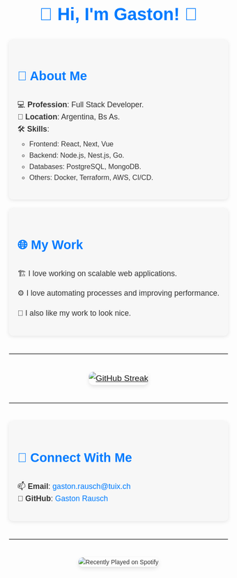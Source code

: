 <div style="font-family: 'Arial', sans-serif; color: #333; line-height: 1.6;">

  <h1 style="display: flex; align-items: center; justify-content: center; font-size: 2.5rem; color: #007BFF;">👋 Hi, I'm Gaston! 🧉</h1>

  <!-- <img align="right" alt="Coding" width="400" src="https://github.com/user-attachments/assets/5f640fa1-daed-494e-9ae2-61500ed705ac" style="border-radius: 10px; box-shadow: 0 4px 10px rgba(0, 0, 0, 0.1);"> -->

  <section style="max-width: 900px; margin: 20px auto; padding: 20px; background-color: #f7f7f7; border-radius: 10px; box-shadow: 0 2px 8px rgba(0, 0, 0, 0.1);">
    <h3 style="font-size: 1.8rem; color: #007BFF;">🌟 About Me</h3>
    <ul style="list-style-type: none; padding-left: 0; font-size: 1.1rem;">
<!--       <li>💻 <strong>Profession</strong>: Electronic Engineer and Full Stack Developer</li> -->
      <li>💻 <strong>Profession</strong>: Full Stack Developer.</li>
      <li>📍 <strong>Location</strong>: Argentina, Bs As.</li>
      <li>🛠️ <strong>Skills</strong>: 
        <ul style="margin-top: 8px; font-size: 1rem;">
          <li>Frontend: React, Next, Vue</li>
          <li>Backend: Node.js, Nest.js, Go.</li>
          <li>Databases: PostgreSQL, MongoDB.</li>
<!--           <li>Embedded: STM32, ESP32, </li> -->
          <li>Others: Docker, Terraform, AWS, CI/CD.</li>
        </ul>
      </li>
    </ul>
  </section>

  <section style="max-width: 900px; margin: 20px auto; padding: 20px; background-color: #f7f7f7; border-radius: 10px; box-shadow: 0 2px 8px rgba(0, 0, 0, 0.1);">
    <h3 style="font-size: 1.8rem; color: #007BFF;">🌐 My Work</h3>
    <p style="font-size: 1.1rem;">🏗️ I love working on scalable web applications.</p>
    <p style="font-size: 1.1rem;">⚙️ I love automating processes and improving performance.</p>
    <p style="font-size: 1.1rem;">🎨 I also like my work to look nice. </p>
<!--     <p style="font-size: 1.1rem;">👨🏻‍💻 Me encanta trabajar con sistemas embebidos y conectarlos con la nube.</p> -->
  </section>
<!-- 1. 
2.   <section style="max-width: 900px; margin: 20px auto; padding: 20px; background-color: #f7f7f7; border-radius: 10px; box-shadow: 0 2px 8px rgba(0, 0, 0, 0.1);">
3.     <h3 style="font-size: 1.8rem; color: #007BFF;">🎮 Fun Facts</h3>
4.     <ul style="list-style-type: none; padding-left: 0; font-size: 1.1rem;">
5.       <li>🥋 Taekwon-Do enthusiast – I love the discipline and philosophy behind martial arts.</li>
6.       <li>🕹️ I occasionally create small games and love playing them too.</li>
7.       <li>🐈 I love cats.</li>
8.     </ul>
9.   </section>
 -->

  <hr style="border: 1px solid #ddd; margin: 40px 0;">
<!--  
  <section style="display: flex; justify-content: center; gap: 30px; font-size: 1.2rem;">
      <img src="https://github-readme-stats.vercel.app/api?username=gaston-rausch-tuix&show_icons=true&hide_title=true&count_private=true&hide=prs&theme=tokyonight" alt="GitHub Stats" style="max-width: 100%; border-radius: 10px; box-shadow: 0 4px 10px rgba(0, 0, 0, 0.1);">
      <img src="https://github-readme-stats.vercel.app/api/top-langs/?username=gaston-rausch-tuix&layout=compact&theme=tokyonight" alt="Top Languages" style="max-width: 100%; border-radius: 10px; box-shadow: 0 4px 10px rgba(0, 0, 0, 0.1);">
    </section>
 --!>

  <section style="display: flex; justify-content: center; align-items: center; gap: 30px; font-size: 1.2rem;">
<!--     
    <a href="https://github.com/gaston-rausch-tuix/github-profile-trophy">
      <img src="https://github-profile-trophy.vercel.app/?username=gaston-rausch-tuix" alt="Trophy" style="max-width: 100%; border-radius: 10px; box-shadow: 0 4px 10px rgba(0, 0, 0, 0.1);">
    </a> 
-->
    <a href="https://git.io/streak-stats">
      <img src="https://github-readme-streak-stats.herokuapp.com/?user=gaston-rausch-tuix" alt="GitHub Streak" style="max-width: 100%; border-radius: 10px; box-shadow: 0 4px 10px rgba(0, 0, 0, 0.1);">
    </a>
  </section>

  <hr style="border: 1px solid #ddd; margin: 40px 0;">

  <section style="max-width: 900px; margin: 20px auto; padding: 20px; background-color: #f7f7f7; border-radius: 10px; box-shadow: 0 2px 8px rgba(0, 0, 0, 0.1);">
    <h3 style="font-size: 1.8rem; color: #007BFF;">💬 Connect With Me</h3>
    <ul style="list-style-type: none; padding-left: 0; font-size: 1.1rem;">
      <li>📫 <strong>Email</strong>: <a href="mailto:gaston.rausch@tuix.ch" style="color: #007BFF; text-decoration: none;">gaston.rausch@tuix.ch</a></li>
      <li>🌟 <strong>GitHub</strong>: <a href="https://github.com/gaston-rausch-tuix" style="color: #007BFF; text-decoration: none;">Gaston Rausch</a></li>
    </ul>
  </section>

  <hr style="border: 1px solid #ddd; margin: 40px 0;">

  <section style="text-align: center;">
    <img src="https://spotify-recently-played-readme.vercel.app/api?user=21azjgsedrvj6yvadlpjclkyy&unique={true|1|on|yes}&count=1" alt="Recently Played on Spotify" style="max-width: 100%; border-radius: 10px; box-shadow: 0 4px 10px rgba(0, 0, 0, 0.1);">
  </section>

</div>
